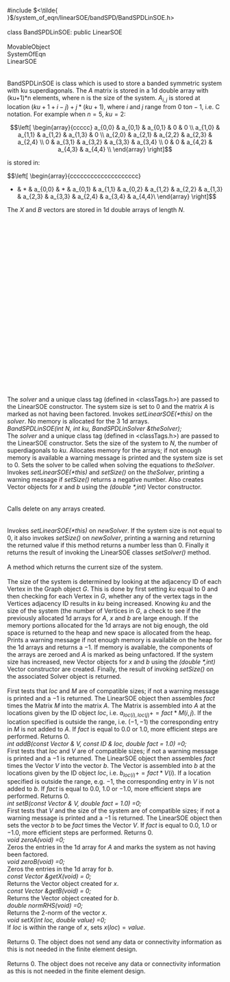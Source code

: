 \
\#include
$<\tilde{ }$/system_of_eqn/linearSOE/bandSPD/BandSPDLinSOE.h$>$\
\
class BandSPDLinSOE: public LinearSOE\
\
MovableObject\
SystemOfEqn\
LinearSOE\
\
\
BandSPDLinSOE is class which is used to store a banded symmetric system
with ku superdiagonals. The $A$ matrix is stored in a 1d double array
with (ku+1)\*n elements, where n is the size of the system. $A_{i,j}$ is
stored at location $(ku+1+i-j) +
j*(ku+1)$, where $i$ and $j$ range from $0$ to$n-1$, i.e. C notation.
For example when $n=5$, $ku = 2$:

$$\left[
\begin{array}{ccccc}
a_{0,0} & a_{0,1}  & a_{0,1} & 0 & 0 \\
a_{1,0} & a_{1,1} & a_{1,2} & a_{1,3} & 0 \\
a_{2,0} & a_{2,1} & a_{2,2} & a_{2,3} & a_{2,4}  \\
0 & a_{3,1} & a_{3,2} & a_{3,3} & a_{3,4} \\
0 & 0 & a_{4,2} & a_{4,3} & a_{4,4} \\
\end{array}
\right]$$

is stored in:

$$\left[
\begin{array}{cccccccccccccccccccc}
* & * & a_{0,0} & * & a_{0,1}  & a_{1,1} & a_{0,2} & a_{1,2} & a_{2,2} &
a_{1,3} & a_{2,3} & a_{3,3} & a_{2,4} & a_{3,4} & a_{4,4}\\
\end{array}
\right]$$

The $X$ and $B$ vectors are stored in 1d double arrays of length $N$.\
\
\
\
\
\
\
\
\
\
\
\
\
\
\
\
\
\
\
\
\
\
\
\
\
\
The *solver* and a unique class tag (defined in $<$classTags.h$>$) are
passed to the LinearSOE constructor. The system size is set to $0$ and
the matrix $A$ is marked as not having been factored. Invokes
*setLinearSOE(\*this)* on the *solver*. No memory is allocated for the 3
1d arrays.\
*BandSPDLinSOE(int N, int ku, BandSPDLinSolver &theSolver);*\
The *solver* and a unique class tag (defined in $<$classTags.h$>$) are
passed to the LinearSOE constructor. Sets the size of the system to $N$,
the number of superdiagonals to *ku*. Allocates memory for the arrays;
if not enough memory is available a warning message is printed and the
system size is set to $0$. Sets the solver to be called when solving the
equations to *theSolver*. Invokes *setLinearSOE(\*this)* and *setSize()*
on the *theSolver*, printing a warning message if *setSize()* returns a
negative number. Also creates Vector objects for $x$ and $b$ using the
*(double \*,int)* Vector constructor.\
\
\
Calls delete on any arrays created.\
\
\
Invokes *setLinearSOE(\*this)* on *newSolver*. If the system size is not
equal to $0$, it also invokes *setSize()* on *newSolver*, printing a
warning and returning the returned value if this method returns a number
less than $0$. Finally it returns the result of invoking the LinearSOE
classes *setSolver()* method.\
\
A method which returns the current size of the system.\
\
The size of the system is determined by looking at the adjacency ID of
each Vertex in the Graph object *G*. This is done by first setting *ku*
equal to $0$ and then checking for each Vertex in *G*, whether any of
the vertex tags in the Vertices adjacency ID results in *ku* being
increased. Knowing *ku* and the size of the system (the number of
Vertices in *G*, a check to see if the previously allocated 1d arrays
for $A$, $x$ and $b$ are large enough. If the memory portions allocated
for the 1d arrays are not big enough, the old space is returned to the
heap and new space is allocated from the heap. Prints a warning message
if not enough memory is available on the heap for the 1d arrays and
returns a $-1$. If memory is available, the components of the arrays are
zeroed and $A$ is marked as being unfactored. If the system size has
increased, new Vector objects for $x$ and $b$ using the *(double
\*,int)* Vector constructor are created. Finally, the result of invoking
*setSize()* on the associated Solver object is returned.\
\
First tests that *loc* and *M* are of compatible sizes; if not a warning
message is printed and a $-1$ is returned. The LinearSOE object then
assembles *fact* times the Matrix *M* into the matrix $A$. The Matrix is
assembled into $A$ at the locations given by the ID object *loc*, i.e.
$a_{loc(i),loc(j)} +=
fact * M(i,j)$. If the location specified is outside the range, i.e.
$(-1,-1)$ the corresponding entry in *M* is not added to $A$. If *fact*
is equal to $0.0$ or $1.0$, more efficient steps are performed. Returns
$0$.\
*int addB(const Vector & V, const ID & loc, double fact = 1.0) =0;*\
First tests that *loc* and *V* are of compatible sizes; if not a warning
message is printed and a $-1$ is returned. The LinearSOE object then
assembles *fact* times the Vector *V* into the vector $b$. The Vector is
assembled into $b$ at the locations given by the ID object *loc*, i.e.
$b_{loc(i)} += fact * V(i)$. If a location specified is outside the
range, e.g. $-1$, the corresponding entry in *V* is not added to $b$. If
*fact* is equal to $0.0$, $1.0$ or $-1.0$, more efficient steps are
performed. Returns $0$.\
*int setB(const Vector & V, double fact = 1.0) =0;*\
First tests that *V* and the size of the system are of compatible sizes;
if not a warning message is printed and a $-1$ is returned. The
LinearSOE object then sets the vector *b* to be *fact* times the Vector
*V*. If *fact* is equal to $0.0$, $1.0$ or $-1.0$, more efficient steps
are performed. Returns $0$.\
*void zeroA(void) =0;*\
Zeros the entries in the 1d array for $A$ and marks the system as not
having been factored.\
*void zeroB(void) =0;*\
Zeros the entries in the 1d array for $b$.\
*const Vector &getX(void) = 0;*\
Returns the Vector object created for $x$.\
*const Vector &getB(void) = 0;*\
Returns the Vector object created for $b$.\
*double normRHS(void) =0;*\
Returns the 2-norm of the vector $x$.\
*void setX(int loc, double value) =0;*\
If *loc* is within the range of $x$, sets $x(loc) = value$.\
\
Returns $0$. The object does not send any data or connectivity
information as this is not needed in the finite element design.\
\
Returns $0$. The object does not receive any data or connectivity
information as this is not needed in the finite element design.
